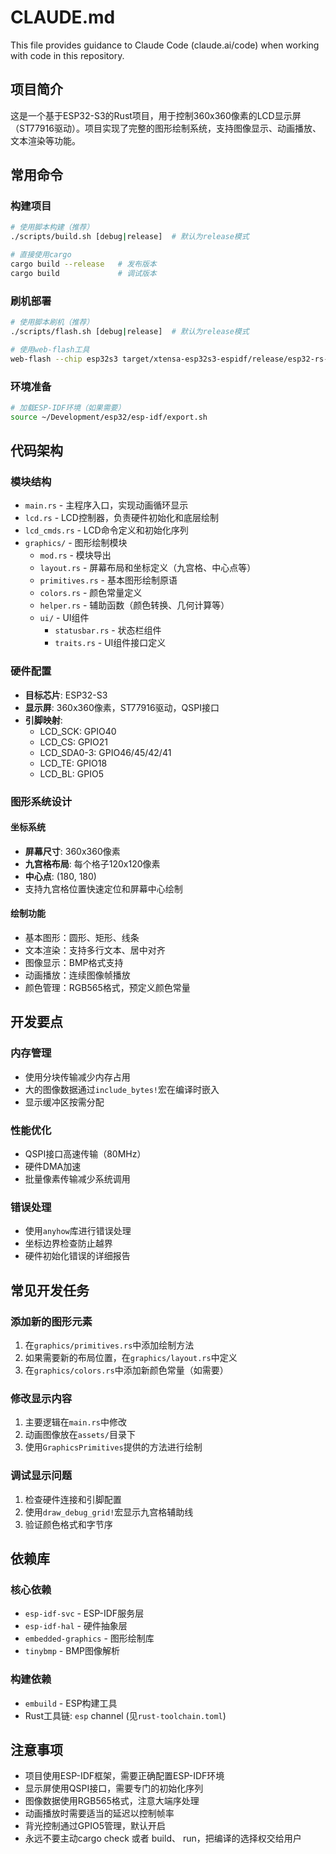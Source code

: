 # CLAUDE.md

This file provides guidance to Claude Code (claude.ai/code) when working with code in this repository.

## 项目简介

这是一个基于ESP32-S3的Rust项目，用于控制360x360像素的LCD显示屏（ST77916驱动）。项目实现了完整的图形绘制系统，支持图像显示、动画播放、文本渲染等功能。

## 常用命令

### 构建项目
```bash
# 使用脚本构建（推荐）
./scripts/build.sh [debug|release]  # 默认为release模式

# 直接使用cargo
cargo build --release   # 发布版本
cargo build             # 调试版本
```

### 刷机部署
```bash
# 使用脚本刷机（推荐）
./scripts/flash.sh [debug|release]  # 默认为release模式

# 使用web-flash工具
web-flash --chip esp32s3 target/xtensa-esp32s3-espidf/release/esp32-rs-std
```

### 环境准备
```bash
# 加载ESP-IDF环境（如果需要）
source ~/Development/esp32/esp-idf/export.sh
```

## 代码架构

### 模块结构
- `main.rs` - 主程序入口，实现动画循环显示
- `lcd.rs` - LCD控制器，负责硬件初始化和底层绘制
- `lcd_cmds.rs` - LCD命令定义和初始化序列
- `graphics/` - 图形绘制模块
  - `mod.rs` - 模块导出
  - `layout.rs` - 屏幕布局和坐标定义（九宫格、中心点等）
  - `primitives.rs` - 基本图形绘制原语
  - `colors.rs` - 颜色常量定义
  - `helper.rs` - 辅助函数（颜色转换、几何计算等）
  - `ui/` - UI组件
    - `statusbar.rs` - 状态栏组件
    - `traits.rs` - UI组件接口定义

### 硬件配置
- **目标芯片**: ESP32-S3
- **显示屏**: 360x360像素，ST77916驱动，QSPI接口
- **引脚映射**: 
  - LCD_SCK: GPIO40
  - LCD_CS: GPIO21  
  - LCD_SDA0-3: GPIO46/45/42/41
  - LCD_TE: GPIO18
  - LCD_BL: GPIO5

### 图形系统设计

#### 坐标系统
- **屏幕尺寸**: 360x360像素
- **九宫格布局**: 每个格子120x120像素
- **中心点**: (180, 180)
- 支持九宫格位置快速定位和屏幕中心绘制

#### 绘制功能
- 基本图形：圆形、矩形、线条
- 文本渲染：支持多行文本、居中对齐
- 图像显示：BMP格式支持
- 动画播放：连续图像帧播放
- 颜色管理：RGB565格式，预定义颜色常量

## 开发要点

### 内存管理
- 使用分块传输减少内存占用
- 大的图像数据通过`include_bytes!`宏在编译时嵌入
- 显示缓冲区按需分配

### 性能优化
- QSPI接口高速传输（80MHz）
- 硬件DMA加速
- 批量像素传输减少系统调用

### 错误处理
- 使用`anyhow`库进行错误处理
- 坐标边界检查防止越界
- 硬件初始化错误的详细报告

## 常见开发任务

### 添加新的图形元素
1. 在`graphics/primitives.rs`中添加绘制方法
2. 如果需要新的布局位置，在`graphics/layout.rs`中定义
3. 在`graphics/colors.rs`中添加新颜色常量（如需要）

### 修改显示内容
1. 主要逻辑在`main.rs`中修改
2. 动画图像放在`assets/`目录下
3. 使用`GraphicsPrimitives`提供的方法进行绘制

### 调试显示问题
1. 检查硬件连接和引脚配置
2. 使用`draw_debug_grid!`宏显示九宫格辅助线
3. 验证颜色格式和字节序

## 依赖库

### 核心依赖
- `esp-idf-svc` - ESP-IDF服务层
- `esp-idf-hal` - 硬件抽象层
- `embedded-graphics` - 图形绘制库
- `tinybmp` - BMP图像解析

### 构建依赖
- `embuild` - ESP构建工具
- Rust工具链: `esp` channel (见`rust-toolchain.toml`)

## 注意事项

- 项目使用ESP-IDF框架，需要正确配置ESP-IDF环境
- 显示屏使用QSPI接口，需要专门的初始化序列
- 图像数据使用RGB565格式，注意大端序处理
- 动画播放时需要适当的延迟以控制帧率
- 背光控制通过GPIO5管理，默认开启
- 永远不要主动cargo check 或者 build、 run，把编译的选择权交给用户